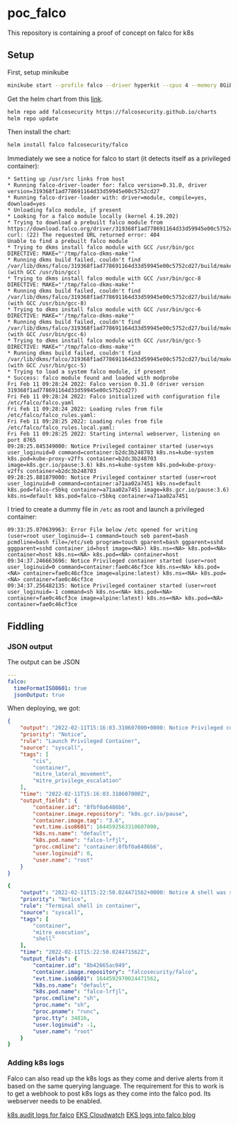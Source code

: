 # poc_falco
This repository is containing a proof of concept on falco for k8s

## Setup

First, setup minikube
```bash
minikube start --profile falco --driver hyperkit --cpus 4 --memory 8GiB
```

Get the helm chart from this [link](https://github.com/falcosecurity/charts/tree/master/falco).

```bash
helm repo add falcosecurity https://falcosecurity.github.io/charts
helm repo update
```

Then install the chart:

```bash
helm install falco falcosecurity/falco
```

Immediately we see a notice for falco to start (it detects itself as a privileged container):
```console
* Setting up /usr/src links from host
* Running falco-driver-loader for: falco version=0.31.0, driver version=319368f1ad778691164d33d59945e00c5752cd27
* Running falco-driver-loader with: driver=module, compile=yes, download=yes
* Unloading falco module, if present
* Looking for a falco module locally (kernel 4.19.202)
* Trying to download a prebuilt falco module from https://download.falco.org/driver/319368f1ad778691164d33d59945e00c5752cd27/falco_buildroot_4.19.202_1.ko
curl: (22) The requested URL returned error: 404
Unable to find a prebuilt falco module
* Trying to dkms install falco module with GCC /usr/bin/gcc
DIRECTIVE: MAKE="'/tmp/falco-dkms-make'"
* Running dkms build failed, couldn't find /var/lib/dkms/falco/319368f1ad778691164d33d59945e00c5752cd27/build/make.log (with GCC /usr/bin/gcc)
* Trying to dkms install falco module with GCC /usr/bin/gcc-8
DIRECTIVE: MAKE="'/tmp/falco-dkms-make'"
* Running dkms build failed, couldn't find /var/lib/dkms/falco/319368f1ad778691164d33d59945e00c5752cd27/build/make.log (with GCC /usr/bin/gcc-8)
* Trying to dkms install falco module with GCC /usr/bin/gcc-6
DIRECTIVE: MAKE="'/tmp/falco-dkms-make'"
* Running dkms build failed, couldn't find /var/lib/dkms/falco/319368f1ad778691164d33d59945e00c5752cd27/build/make.log (with GCC /usr/bin/gcc-6)
* Trying to dkms install falco module with GCC /usr/bin/gcc-5
DIRECTIVE: MAKE="'/tmp/falco-dkms-make'"
* Running dkms build failed, couldn't find /var/lib/dkms/falco/319368f1ad778691164d33d59945e00c5752cd27/build/make.log (with GCC /usr/bin/gcc-5)
* Trying to load a system falco module, if present
* Success: falco module found and loaded with modprobe
Fri Feb 11 09:28:24 2022: Falco version 0.31.0 (driver version 319368f1ad778691164d33d59945e00c5752cd27)
Fri Feb 11 09:28:24 2022: Falco initialized with configuration file /etc/falco/falco.yaml
Fri Feb 11 09:28:24 2022: Loading rules from file /etc/falco/falco_rules.yaml:
Fri Feb 11 09:28:25 2022: Loading rules from file /etc/falco/falco_rules.local.yaml:
Fri Feb 11 09:28:25 2022: Starting internal webserver, listening on port 8765
09:28:25.845349000: Notice Privileged container started (user=sys user_loginuid=0 command=container:b2dc3b248703 k8s.ns=kube-system k8s.pod=kube-proxy-v2ffs container=b2dc3b248703 image=k8s.gcr.io/pause:3.6) k8s.ns=kube-system k8s.pod=kube-proxy-v2ffs container=b2dc3b248703
09:28:25.881879000: Notice Privileged container started (user=root user_loginuid=0 command=container:a71aa02a7451 k8s.ns=default k8s.pod=falco-r5bkq container=a71aa02a7451 image=k8s.gcr.io/pause:3.6) k8s.ns=default k8s.pod=falco-r5bkq container=a71aa02a7451
```

I tried to create a dummy file in `/etc` as root and launch a privileged container:

```console
09:33:25.070639963: Error File below /etc opened for writing (user=root user_loginuid=-1 command=touch seb parent=bash pcmdline=bash file=/etc/seb program=touch gparent=bash ggparent=sshd gggparent=sshd container_id=host image=<NA>) k8s.ns=<NA> k8s.pod=<NA> container=host k8s.ns=<NA> k8s.pod=<NA> container=host
09:34:37.246663696: Notice Privileged container started (user=root user_loginuid=0 command=container:fae0c46cf3ce k8s.ns=<NA> k8s.pod=<NA> container=fae0c46cf3ce image=alpine:latest) k8s.ns=<NA> k8s.pod=<NA> container=fae0c46cf3ce
09:34:37.256482135: Notice Privileged container started (user=root user_loginuid=-1 command=sh k8s.ns=<NA> k8s.pod=<NA> container=fae0c46cf3ce image=alpine:latest) k8s.ns=<NA> k8s.pod=<NA> container=fae0c46cf3ce
```

## Fiddling

### JSON output

The output can be JSON
```yaml
---
falco:
  timeFormatISO8601: true
  jsonOutput: true
```

When deploying, we got:

```json
{
    "output": "2022-02-11T15:16:03.310607000+0000: Notice Privileged container started (user=root user_loginuid=0 command=container:8fbf0a6486b6 k8s.ns=default k8s.pod=falco-lrfjl container=8fbf0a6486b6 image=k8s.gcr.io/pause:3.6) k8s.ns=default k8s.pod=falco-lrfjl container=8fbf0a6486b6",
    "priority": "Notice",
    "rule": "Launch Privileged Container",
    "source": "syscall",
    "tags": [
        "cis",
        "container",
        "mitre_lateral_movement",
        "mitre_privilege_escalation"
    ],
    "time": "2022-02-11T15:16:03.310607000Z",
    "output_fields": {
        "container.id": "8fbf0a6486b6",
        "container.image.repository": "k8s.gcr.io/pause",
        "container.image.tag": "3.6",
        "evt.time.iso8601": 1644592563310607000,
        "k8s.ns.name": "default",
        "k8s.pod.name": "falco-lrfjl",
        "proc.cmdline": "container:8fbf0a6486b6",
        "user.loginuid": 0,
        "user.name": "root"
    }
}
```

```yaml
{
    "output": "2022-02-11T15:22:50.024471562+0000: Notice A shell was spawned in a container with an attached terminal (user=root user_loginuid=-1 k8s.ns=default k8s.pod=falco-lrfjl container=8b42665ac049 shell=sh parent=runc cmdline=sh terminal=34816 container_id=8b42665ac049 image=falcosecurity/falco) k8s.ns=default k8s.pod=falco-lrfjl container=8b42665ac049",
    "priority": "Notice",
    "rule": "Terminal shell in container",
    "source": "syscall",
    "tags": [
        "container",
        "mitre_execution",
        "shell"
    ],
    "time": "2022-02-11T15:22:50.024471562Z",
    "output_fields": {
        "container.id": "8b42665ac049",
        "container.image.repository": "falcosecurity/falco",
        "evt.time.iso8601": 1644592970024471562,
        "k8s.ns.name": "default",
        "k8s.pod.name": "falco-lrfjl",
        "proc.cmdline": "sh",
        "proc.name": "sh",
        "proc.pname": "runc",
        "proc.tty": 34816,
        "user.loginuid": -1,
        "user.name": "root"
    }
}
```

### Adding k8s logs

Falco can also read up the k8s logs as they come and derive alerts from it based on the same querying language.
The requirement for this to work is to get a webhook to post k8s logs as they come into the falco pod. Its webserver needs to be enabled.

[k8s audit logs for falco](https://github.com/falcosecurity/charts/tree/master/falco#enabling-k8s-audit-event-support)
[EKS Cloudwatch](https://github.com/sysdiglabs/ekscloudwatch)
[EKS logs into falco blog](https://faun.pub/analyze-aws-eks-audit-logs-with-falco-95202167f2e)
